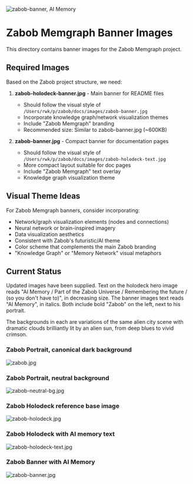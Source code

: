 ![zabob-banner,  AI Memory](zabob-banner.jpg)

# Zabob Memgraph Banner Images

This directory contains banner images for the Zabob Memgraph project.

## Required Images

Based on the Zabob project structure, we need:

1. **zabob-holodeck-banner.jpg** - Main banner for README files
   - Should follow the visual style of `/Users/rwk/p/zabob/docs/images/zabob-banner.jpg`
   - Incorporate knowledge graph/network visualization themes
   - Include "Zabob Memgraph" branding
   - Recommended size: Similar to zabob-banner.jpg (~600KB)

2. **zabob-banner.jpg** - Compact banner for documentation pages
   - Should follow the visual style of `/Users/rwk/p/zabob/docs/images/zabob-holodeck-text.jpg`
   - More compact layout suitable for doc pages
   - Include "Zabob Memgraph" text overlay
   - Knowledge graph visualization theme

## Visual Theme Ideas

For Zabob Memgraph banners, consider incorporating:

- Network/graph visualization elements (nodes and connections)
- Neural network or brain-inspired imagery
- Data visualization aesthetics
- Consistent with Zabob's futuristic/AI theme
- Color scheme that complements the main Zabob branding
- "Knowledge Graph" or "Memory Network" visual metaphors

## Current Status

Updated images have been supplied. Text on the holodeck hero image reads "AI Memory / Part of the Zabob Universe / Remembering the future / (so you don't have to)", in decreasing size. The banner images text reads "AI Memory", in italics. Both include bold "Zabob" on the left, next to his portrait.

The backgrounds in each are variations of the same alien city scene with dramatic clouds brilliantly lit by an alien sun, from deep blues to vivid crimson.

### Zabob Portrait, canonical dark background

![zabob.jpg](zabob.jpg)

### Zabob Portrait, neutral background

![zabob-neutral-bg.jpg](zabob-neutral-bg.jpg)

### Zabob Holodeck reference base image

![zabob-holodeck.jpg](zabob-holodeck.jpg)

### Zabob Holodeck with AI memory text

![zabob-holodeck-text.jpg](zabob-holodeck-text.jpg)

### Zabob Banner with AI Memory

![zabob-banner.jpg](zabob-banner.jpg)
